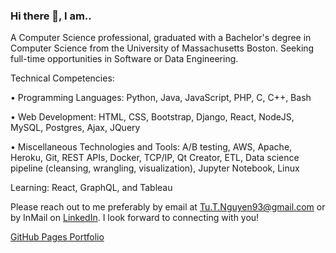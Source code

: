 ### Hi there 👋, I am..

<!--
**tu-nguyen/tu-nguyen** is a ✨ _special_ ✨ repository because its `README.md` (this file) appears on your GitHub profile.

Here are some ideas to get you started:

- 🔭 I’m currently working on ...
- 🌱 I’m currently learning ...
- 👯 I’m looking to collaborate on ...
- 🤔 I’m looking for help with ...
- 💬 Ask me about ...
- 📫 How to reach me: ...
- 😄 Pronouns: ...
- ⚡ Fun fact: ...
-->
A Computer Science professional, graduated with a Bachelor's degree in Computer Science from the University of Massachusetts Boston. Seeking full-time opportunities in Software or Data Engineering.

Technical Competencies:

• Programming Languages: Python, Java, JavaScript, PHP, C, C++, Bash

• Web Development: HTML, CSS, Bootstrap, Django, React, NodeJS, MySQL, Postgres, Ajax, JQuery

• Miscellaneous Technologies and Tools: A/B testing, AWS, Apache, Heroku, Git, REST APIs, Docker, TCP/IP, Qt Creator, ETL, Data science pipeline (cleansing, wrangling, visualization), Jupyter Notebook, Linux

Learning: React, GraphQL, and Tableau

Please reach out to me preferably by email at [Tu.T.Nguyen93@gmail.com](mailto:Tu.T.Nguyen93@gmail.com) or by InMail on [LinkedIn](https://www.linkedin.com/in/tu-nguyen/). I look forward to connecting with you! 

[GitHub Pages Portfolio](https://tu-nguyen.github.io/)
